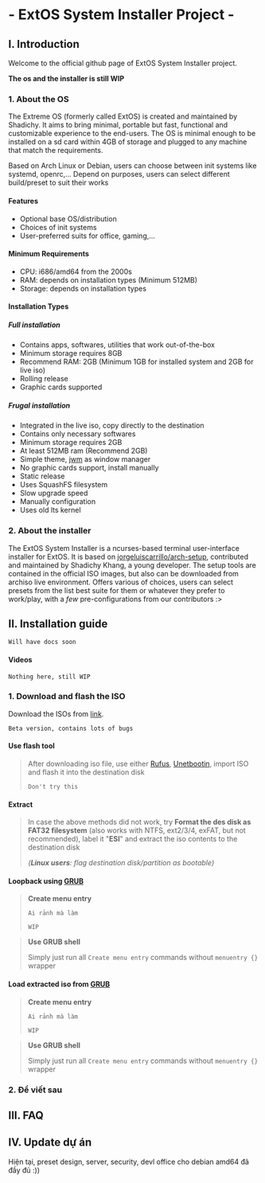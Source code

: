 # - ExtOS System Installer Project -

## I. Introduction

  Welcome to the official github page of ExtOS System Installer project.
  
  **The os and the installer is still WIP**

### 1. About the OS
  
  The Extreme OS (formerly called ExtOS) is created and maintained by Shadichy. It aims to bring minimal, portable but fast, functional and customizable experience to the end-users. The OS is minimal enough to be installed on a sd card within 4GB of storage and plugged to any machine that match the requirements.
  
  Based on Arch Linux or Debian, users can choose between init systems like systemd, openrc,... Depend on purposes, users can select different build/preset to suit their works

#### Features
  
* Optional base OS/distribution
* Choices of init systems
* User-preferred suits for office, gaming,...
  
#### Minimum Requirements
  
* CPU: i686/amd64 from the 2000s
* RAM: depends on installation types (Minimum 512MB)
* Storage: depends on installation types
  
#### Installation Types
  
##### Full installation

* Contains apps, softwares, utilities that work out-of-the-box
* Minimum storage requires 8GB
* Recommend RAM: 2GB (Minimum 1GB for installed system and 2GB for live iso)
* Rolling release
* Graphic cards supported

##### Frugal installation
  
* Integrated in the live iso, copy directly to the destination
* Contains only necessary softwares
* Minimum storage requires 2GB
* At least 512MB ram (Recommend 2GB)
* Simple theme, [jwm](https://joewing.net/projects/jwm/) as window manager
* No graphic cards support, install manually
* Static release
* Uses SquashFS filesystem
* Slow upgrade speed
* Manually configuration
* Uses old lts kernel
  
### 2. About the installer
  
  The ExtOS System Installer is a ncurses-based terminal user-interface installer for ExtOS. It is based on [jorgeluiscarrillo/arch-setup](https://github.com/jorgeluiscarrillo/arch-setup), contributed and maintained by Shadichy Khang, a young developer. The setup tools are contained in the official ISO images, but also can be downloaded from archiso live environment. Offers various of choices, users can select presets from the list best suite for them or whatever they prefer to work/play, with a *few* pre-configurations from our contributors :>

## II. Installation guide

  `Will have docs soon`

#### Videos

  `Nothing here, still WIP`
  
### 1. Download and flash the ISO

   Download the ISOs from [link](https://drive.google.com/file/d/1Z3dfQ1Dbb4jeEGS-6ktaEAvszGCem8nN/view?usp=sharing).

   `Beta version, contains lots of bugs`

#### Use flash tool

   > After downloading iso file, use either [Rufus](https://rufus.ie/en/), [Unetbootin](https://unetbootin.github.io/), import ISO and flash it into the destination disk
   >
   > `Don't try this`

#### Extract

   > In case the above methods did not work, try **Format the des disk as FAT32 filesystem** (also works with NTFS, ext2/3/4, exFAT, but not recommended), label it "**ESI**" and extract the iso contents to the destination disk
   >
   > *(**Linux users**: flag destination disk/partition as bootable)*

#### Loopback using [GRUB](https://www.gnu.org/software/grub/)

   > **Create menu entry**
   >
   > `Ai rảnh mà làm`
   >
   > `WIP`

   > **Use GRUB shell**
   >
   > Simply just run all `Create menu entry` commands without `menuentry {}` wrapper

#### Load extracted iso from [GRUB](https://www.gnu.org/software/grub/)

   > **Create menu entry**
   >
   > `Ai rảnh mà làm`
   >
   > `WIP`

   > **Use GRUB shell**
   >
   > Simply just run all `Create menu entry` commands without `menuentry {}` wrapper

### 2. Để viết sau
  
## III. FAQ
  
## IV. Update dự án

  Hiện tại, preset design, server, security, devl office cho debian amd64 đã đầy đủ :))
  